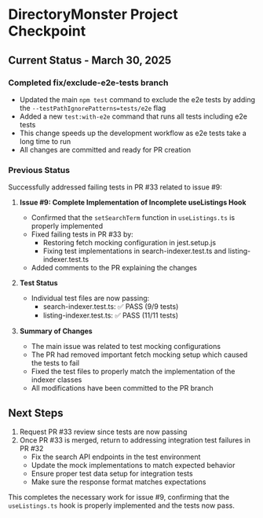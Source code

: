 # DirectoryMonster Project Checkpoint

## Current Status - March 30, 2025

### Completed fix/exclude-e2e-tests branch

- Updated the main `npm test` command to exclude the e2e tests by adding the `--testPathIgnorePatterns=tests/e2e` flag
- Added a new `test:with-e2e` command that runs all tests including e2e tests
- This change speeds up the development workflow as e2e tests take a long time to run
- All changes are committed and ready for PR creation

### Previous Status

Successfully addressed failing tests in PR #33 related to issue #9:

1. **Issue #9: Complete Implementation of Incomplete useListings Hook**
   - Confirmed that the `setSearchTerm` function in `useListings.ts` is properly implemented
   - Fixed failing tests in PR #33 by:
     - Restoring fetch mocking configuration in jest.setup.js
     - Fixing test implementations in search-indexer.test.ts and listing-indexer.test.ts
   - Added comments to the PR explaining the changes

2. **Test Status**
   - Individual test files are now passing:
     - search-indexer.test.ts: ✅ PASS (9/9 tests)
     - listing-indexer.test.ts: ✅ PASS (11/11 tests)

3. **Summary of Changes**
   - The main issue was related to test mocking configurations
   - The PR had removed important fetch mocking setup which caused the tests to fail
   - Fixed the test files to properly match the implementation of the indexer classes
   - All modifications have been committed to the PR branch

## Next Steps

1. Request PR #33 review since tests are now passing
2. Once PR #33 is merged, return to addressing integration test failures in PR #32
   - Fix the search API endpoints in the test environment
   - Update the mock implementations to match expected behavior
   - Ensure proper test data setup for integration tests
   - Make sure the response format matches expectations

This completes the necessary work for issue #9, confirming that the `useListings.ts` hook is properly implemented and the tests now pass.
